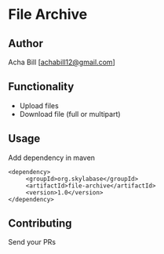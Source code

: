 # File Archive

## Author
Acha Bill [achabill12@gmail.com]

## Functionality
- Upload files
- Download file (full or multipart)

## Usage
Add dependency in maven  
    
    <dependency>  
         <groupId>org.skylabase</groupId>
         <artifactId>file-archive</artifactId>
         <version>1.0</version>
    </dependency>
    

## Contributing
Send your PRs
